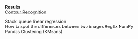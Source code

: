 
<strong>Results</strong><br>
<a href = "https://www.youtube.com/watch?v=en1Vy0UMdws"> Contour Recognition</a>

Stack, queue
linear regression  
How to spot the differences between two images
RegEx
NumPy   
Pandas 
Clustering (KMeans)
